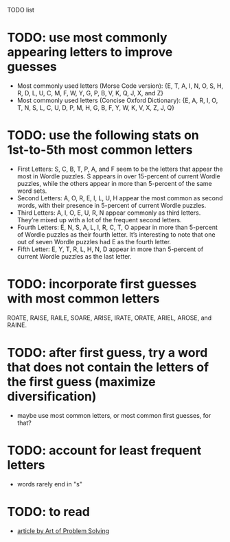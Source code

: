 TODO list

# TODO: use most commonly appearing letters to improve guesses
- Most commonly used letters (Morse Code version): {E, T, A, I, N, O, S, H, R, D, L, U, C, M, F, W, Y, G, P, B, V, K, Q, J, X, and Z}
- Most commonly used letters (Concise Oxford Dictionary): {E, A, R, I, O, T, N, S, L, C, U, D, P, M, H, G, B, F, Y, W, K, V, X, Z, J, Q}


# TODO: use the following stats on 1st-to-5th most common letters
- First Letters: S, C, B, T, P, A, and F seem to be the letters that appear the most in Wordle puzzles. S appears in over 15-percent of current Wordle puzzles, while the others appear in more than 5-percent of the same word sets.
- Second Letters: A, O, R, E, I, L, U, H appear the most common as second words, with their presence in 5-percent of current Wordle puzzles.
- Third Letters: A, I, O, E, U, R, N appear commonly as third letters. They’re mixed up with a lot of the frequent second letters.
- Fourth Letters: E, N, S, A, L, I, R, C, T, O appear in more than 5-percent of Wordle puzzles as their fourth letter. It’s interesting to note that one out of seven Wordle puzzles had E as the fourth letter.
- Fifth Letter: E, Y, T, R, L, H, N, D appear in more than 5-percent of current Wordle puzzles as the last letter.

# TODO: incorporate first guesses with most common letters
ROATE, RAISE, RAILE, SOARE, ARISE, IRATE, ORATE, ARIEL, AROSE, and RAINE.

# TODO: after first guess, try a word that does not contain the letters of the first guess (maximize diversification) 
- maybe use most common letters, or most common first guesses, for that? 

# TODO: account for least frequent letters
- words rarely end in "s"

# TODO: to read 
- [article by Art of Problem Solving](https://artofproblemsolving.com/blog/articles/the-math-of-winning-wordle)
